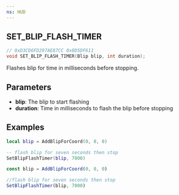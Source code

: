 ```yaml
---
ns: HUD
---
```

## SET_BLIP_FLASH_TIMER

```c
// 0xD3CD6FD297AE87CC 0x8D5DF611
void SET_BLIP_FLASH_TIMER(Blip blip, int duration);
```

Flashes blip for time in milliseconds before stopping.

## Parameters
* **blip**: The blip to start flashing
* **duration**: Time in milliseconds to flash the blip before stopping

## Examples
```lua
local blip = AddBlipForCoord(0, 0, 0)

-- flash blip for seven seconds then stop
SetBlipFlashTimer(blip, 7000)
```

```js
const blip = AddBlipForCoord(0, 0, 0)

//flash blip for seven seconds then stop
SetBlipFlashTimer(blip, 7000)
```
